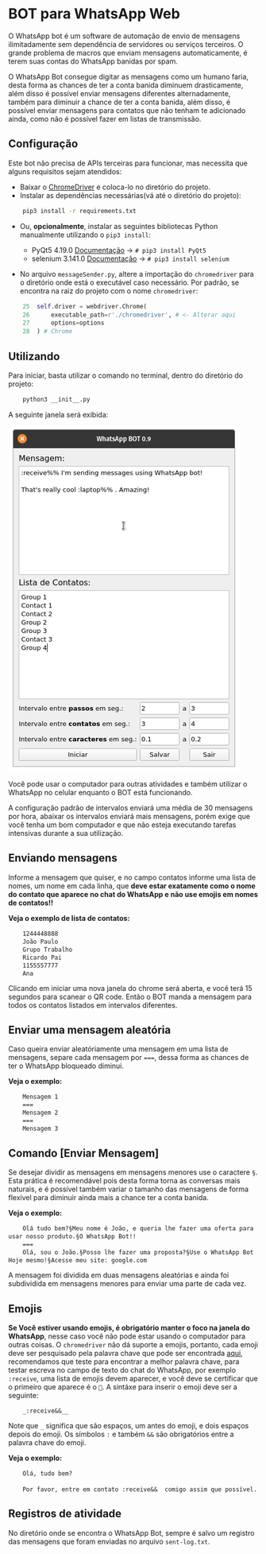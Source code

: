 # BOT para WhatsApp Web

O WhatsApp bot é um software de automação de envio de mensagens ilimitadamente sem dependência de servidores ou serviços terceiros. O grande problema de macros que enviam mensagens automaticamente, é terem suas contas do WhatsApp banidas por spam.

O WhatsApp Bot consegue digitar as mensagens como um humano faria, desta forma as chances de ter a conta banida diminuem drasticamente, além disso é possível enviar mensagens diferentes alternadamente, também para diminuir a chance de ter a conta banida, além disso, é possível enviar mensagens para contatos que não tenham te adicionado ainda, como não é possível fazer em listas de transmissão.

## Configuração

Este bot não precisa de APIs terceiras para funcionar, mas necessita que alguns requisitos sejam atendidos:

- Baixar o [ChromeDriver](https://chromedriver.chromium.org/) e coloca-lo no diretório do projeto.
- Instalar as dependências necessárias(vá até o diretório do projeto):

```bash
	pip3 install -r requirements.txt
```

- Ou, **opcionalmente**, instalar as seguintes bibliotecas Python manualmente utilizando o `pip3 install`:

	- PyQt5			4.19.0 [Documentação](https://www.riverbankcomputing.com/static/Docs/PyQt5/) -> `# pip3 install PyQt5`
	- selenium      3.141.0 [Documentação](https://www.selenium.dev/documentation/en/webdriver/keyboard/) -> `# pip3 install selenium`

- No arquivo `messageSender.py`, altere a importação do `chromedriver` para o diretório onde está o executável caso necessário. Por padrão, se encontra na raiz do projeto com o nome `chromedriver`:

```python
	25  self.driver = webdriver.Chrome(
	26      executable_path=r'./chromedriver', # <- Alterar aqui
	27	    options=options
	28  ) # Chrome
```

## Utilizando

Para iniciar, basta utilizar o comando no terminal, dentro do diretório do projeto:

```bash
	python3 __init__.py
```

A seguinte janela será exibida:

![Tela do Aplicativo](.github/screen.png)

Você pode usar o computador para outras atividades e também utilizar o WhatsApp no celular enquanto o BOT está funcionando.

A configuração padrão de intervalos enviará uma média de 30 mensagens por hora, abaixar os intervalos enviará mais mensagens, porém exige que você tenha um bom computador e que não esteja executando tarefas intensivas durante a sua utilização.

## Enviando mensagens

Informe a mensagem que quiser, e no campo contatos informe uma lista de nomes, um nome em cada linha, que **deve estar exatamente como o nome do contato que aparece no chat do WhatsApp e não use emojis em nomes de contatos!!**

**Veja o exemplo de lista de contatos:**

```
	1244448888
	João Paulo
	Grupo Trabalho
	Ricardo Pai
	1155557777
	Ana
```

Clicando em iniciar uma nova janela do chrome será aberta, e você terá 15 segundos para scanear o QR code. Então o BOT manda a mensagem para todos os contatos listados em intervalos diferentes.

## Enviar uma mensagem aleatória

Caso queira enviar aleatóriamente uma mensagem em uma lista de mensagens, separe cada mensagem por `===`, dessa forma as chances de ter o WhatsApp bloqueado diminui.

**Veja o exemplo:**

```
	Mensagem 1
	===
	Mensagem 2
	===
	Mensagem 3
```

## Comando [Enviar Mensagem]

Se desejar dividir as mensagens em mensagens menores use o caractere `§`. Esta prática é recomendável pois desta forma torna as conversas mais naturais, e é possível também variar o tamanho das mensagens de forma flexível para diminuir ainda mais a chance ter a conta banida.

**Veja o exemplo:**

```
	Olá tudo bem?§Meu nome é João, e queria lhe fazer uma oferta para usar nosso produto.§O WhatsApp Bot!!
	===
	Olá, sou o João.§Posso lhe fazer uma proposta?§Use o WhatsApp Bot Hoje mesmo!§Acesse meu site: google.com
```

A mensagem foi dividida em duas mensagens aleatórias e ainda foi subdividida em mensagens menores para enviar uma parte de cada vez.

## Emojis

**Se Você estiver usando emojis, é obrigatório manter o foco na janela do WhatsApp**, nesse caso você não pode estar usando o computador para outras coisas. O `chromedriver` não dá suporte a emojis, portanto, cada emoji deve ser pesquisado pela palavra chave que pode ser encontrada [aqui](https://gist.github.com/hkan/264423ab0ee720efb55e05a0f5f90887), recomendamos que teste para encontrar a melhor palavra chave, para testar escreva no campo de texto do chat do WhatsApp, por exemplo `:receive`, uma lista de emojis devem aparecer, e você deve se certificar que o primeiro que aparece é o `📲`. A sintáxe para inserir o emoji deve ser a seguinte:

```
	_:receive&&__
```

Note que `_` significa que são espaços, um antes do emoji, e dois espaços depois do emoji. Os símbolos `:` e também `&&` são obrigatórios entre a palavra chave do emoji.

**Veja o exemplo:**

```
	Olá, tudo bem?

	Por favor, entre em contato :receive&&  comigo assim que possível.
```

## Registros de atividade

No diretório onde se encontra o WhatsApp Bot, sempre é salvo um registro das mensagens que foram enviadas no arquivo `sent-log.txt`.